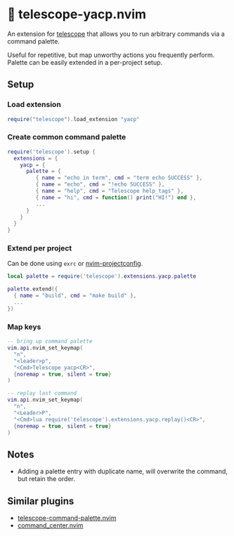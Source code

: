 # 🎨 telescope-yacp.nvim

An extension for [telescope](https://github.com/nvim-telescope/telescope.nvim) that allows you to run arbitrary commands via a command palette.

Useful for repetitive, but map unworthy actions you frequently perform. Palette can be easily extended in a per-project setup.

## Setup

### Load extension

```lua
require("telescope").load_extension "yacp"
```

### Create common command palette

```lua
require('telescope').setup {
  extensions = {
    yacp = {
      palette = {
         { name = "echo in term", cmd = "term echo SUCCESS" },
         { name = "echo", cmd = "!echo SUCCESS" },
         { name = "help", cmd = "Telescope help_tags" },
         { name = "hi", cmd = function() print("HI!") end },
         ...
      }
    }
  }
}
```

### Extend per project

Can be done using `exrc` or [nvim-projectconfig](https://github.com/windwp/nvim-projectconfig).

```lua
local palette = require('telescope').extensions.yacp.palette

palette.extend({
  { name = "build", cmd = "make build" },
  ...
})
```

### Map keys

```lua
-- bring up command palette
vim.api.nvim_set_keymap(
  "n",
  "<leader>p",
  "<Cmd>Telescope yacp<CR>",
  {noremap = true, silent = true}
)

-- replay last command
vim.api.nvim_set_keymap(
  "n",
  "<Leader>P",
  "<Cmd>lua require('telescope').extensions.yacp.replay()<CR>",
  {noremap = true, silent = true}
)
```

## Notes

- Adding a palette entry with duplicate name, will overwrite the command, but retain the order.

## Similar plugins

- [telescope-command-palette.nvim](https://github.com/LinArcX/telescope-command-palette.nvim)
- [command_center.nvim](https://github.com/FeiyouG/command_center.nvim)
